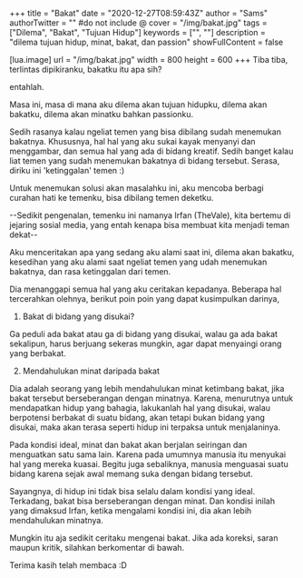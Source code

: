 +++
title = "Bakat"
date = "2020-12-27T08:59:43Z"
author = "Sams"
authorTwitter = "" #do not include @
cover = "/img/bakat.jpg"
tags = ["Dilema", "Bakat", "Tujuan Hidup"]
keywords = ["", ""]
description = "dilema tujuan hidup, minat, bakat, dan passion"
showFullContent = false

[lua.image]
url = "/img/bakat.jpg"
width = 800
height = 600
+++
Tiba tiba, terlintas dipikiranku, bakatku itu apa sih?

entahlah. 

Masa ini, masa di mana aku dilema akan tujuan hidupku, dilema akan bakatku, dilema akan minatku bahkan passionku. 

Sedih rasanya kalau ngeliat temen yang bisa dibilang sudah menemukan bakatnya. Khususnya, hal hal yang aku sukai kayak menyanyi dan menggambar, dan semua hal yang ada di bidang kreatif. Sedih banget kalau liat temen yang sudah menemukan bakatnya di bidang tersebut. Serasa, diriku ini 'ketinggalan' temen :)

Untuk menemukan solusi akan masalahku ini, aku mencoba berbagi curahan hati ke temenku, bisa dibilang temen deketku.

--Sedikit pengenalan, temenku ini namanya Irfan (TheVale), kita bertemu di jejaring sosial media, yang entah kenapa bisa membuat kita menjadi teman dekat--

Aku menceritakan apa yang sedang aku alami saat ini, dilema akan bakatku, kesedihan yang aku alami saat ngeliat temen yang udah menemukan bakatnya, dan rasa ketinggalan dari temen.

Dia menanggapi semua hal yang aku ceritakan kepadanya. Beberapa hal tercerahkan olehnya, berikut poin poin yang dapat kusimpulkan darinya,

1. Bakat di bidang yang disukai?<br>

Ga peduli ada bakat atau ga di bidang yang disukai, walau ga ada bakat sekalipun, harus berjuang sekeras mungkin, agar dapat menyaingi orang yang berbakat. 

2. Mendahulukan minat daripada bakat<br>

Dia adalah seorang yang lebih mendahulukan minat ketimbang bakat, jika bakat tersebut berseberangan dengan minatnya. Karena, menurutnya untuk mendapatkan hidup yang bahagia, lakukanlah hal yang disukai, walau berpotensi berbakat di suatu bidang, akan tetapi bukan bidang yang disukai, maka akan terasa seperti hidup ini terpaksa untuk menjalaninya.

Pada kondisi ideal, minat dan bakat akan berjalan seiringan dan menguatkan satu sama lain. Karena pada umumnya manusia itu menyukai hal yang mereka kuasai. Begitu juga sebaliknya, manusia menguasai suatu bidang karena sejak awal memang suka dengan bidang tersebut.

Sayangnya, di hidup ini tidak bisa selalu dalam kondisi yang ideal. Terkadang, bakat bisa berseberangan dengan minat. Dan kondisi inilah yang dimaksud Irfan, ketika mengalami kondisi ini, dia akan lebih mendahulukan minatnya.

Mungkin itu aja sedikit ceritaku mengenai bakat. Jika ada koreksi, saran maupun kritik, silahkan berkomentar di bawah.

Terima kasih telah membaca :D